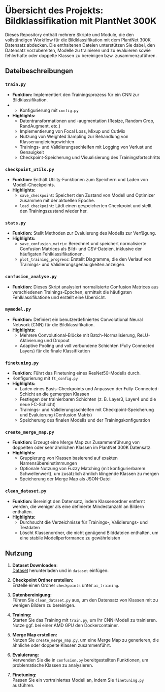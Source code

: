 # Übersicht des Projekts: Bildklassifikation mit PlantNet 300K

Dieses Repository enthält mehrere Skripte und Module, die den vollständigen Workflow für die Bildklassifikation mit dem PlantNet 300K Datensatz abdecken. Die enthaltenen Dateien unterstützen Sie dabei, den Datensatz vorzubereiten, Modelle zu trainieren und zu evaluieren sowie fehlerhafte oder doppelte Klassen zu bereinigen bzw. zusammenzuführen.


## Dateibeschreibungen

### `train.py`
- **Funktion:** Implementiert den Trainingsprozess für ein CNN zur Bildklassifikation.
- - Konfigurierung mit `config.py`
- **Highlights:**
  - Datentransformationen und -augmentation (Resize, Random Crop, RandAugment, etc.)
  - Implementierung von Focal Loss, Mixup und CutMix
  - Nutzung von Weighted Sampling zur Behandlung von Klassenungleichgewichten
  - Trainings- und Validierungsschleifen mit Logging von Verlust und Genauigkeit
  - Checkpoint-Speicherung und Visualisierung des Trainingsfortschritts

### `checkpoint_utils.py`
- **Funktion:** Enthält Utility-Funktionen zum Speichern und Laden von Modell-Checkpoints.
- **Highlights:**
  - `save_checkpoint`: Speichert den Zustand von Modell und Optimizer zusammen mit der aktuellen Epoche.
  - `load_checkpoint`: Lädt einen gespeicherten Checkpoint und stellt den Trainingszustand wieder her.

### `stats.py`
- **Funktion:** Stellt Methoden zur Evaluierung des Modells zur Verfügung.
- **Highlights:**
  - `save_confusion_matrix`: Berechnet und speichert normalisierte Confusion Matrices als Bild- und CSV-Dateien, inklusive der häufigsten Fehlklassifikationen.
  - `plot_training_progress`: Erstellt Diagramme, die den Verlauf von Trainings- und Validierungsgenauigkeiten anzeigen. 

### `confusion_analyse.py`
- **Funktion:** Dieses Skript analysiert normalisierte Confusion Matrices aus verschiedenen Trainings-Epochen,
ermittelt die häufigsten Fehlklassifikatione und erstellt
eine Übersicht.


### `mymodel.py`
- **Funktion:** Definiert ein benutzerdefiniertes Convolutional Neural Network (CNN) für die Bildklassifikation.
- **Highlights:**
  - Mehrere Convolutional-Blöcke mit Batch-Normalisierung, ReLU-Aktivierung und Dropout
  - Adaptive Pooling und voll verbundene Schichten (Fully Connected Layers) für die finale Klassifikation

### `finetuning.py`
- **Funktion:** Führt das Finetuning eines ResNet50-Modells durch.
- Konfigurierung mit `ft_config.py`
- **Highlights:**
  - Laden eines Basis-Checkpoints und Anpassen der Fully-Connected-Schicht an die gemergten Klassen
  - Festlegen der trainierbaren Schichten (z. B. Layer3, Layer4 und die neue FC-Schicht)
  - Trainings- und Validierungsschleifen mit Checkpoint-Speicherung und Evaluierung (Confusion Matrix)
  - Speicherung des finalen Modells und der Trainingskonfiguration

### `create_merge_map.py`
- **Funktion:** Erzeugt eine Merge Map zur Zusammenführung von doppelten oder sehr ähnlichen Klassen im PlantNet 300K Datensatz.
- **Highlights:**
  - Gruppierung von Klassen basierend auf exakten Namensübereinstimmungen
  - Optionale Nutzung von Fuzzy Matching (mit konfigurierbarem Schwellenwert), um zusätzlich ähnlich klingende Klassen zu mergen
  - Speicherung der Merge Map als JSON-Datei

### `clean_dataset.py`
- **Funktion:** Bereinigt den Datensatz, indem Klassenordner entfernt werden, die weniger als eine definierte Mindestanzahl an Bildern enthalten.
- **Highlights:**
  - Durchsucht die Verzeichnisse für Trainings-, Validierungs- und Testdaten
  - Löscht Klassenordner, die nicht genügend Bilddateien enthalten, um eine stabile Modellperformance zu gewährleisten

## Nutzung

1. **Dataset Downloaden:**  
   [Dataset](https://zenodo.org/records/4726653#.YhNbAOjMJPY) herunterladen und in `dataset` einfügen. 

2. **Checkpoint Ordner erstellen:**  
   Erstelle einen Ordner `checkpoints` unter `ai_training`.

3. **Datenbereinigung:**  
   Führen Sie `clean_dataset.py` aus, um den Datensatz von Klassen mit zu wenigen Bildern zu bereinigen.

4. **Training:**  
   Starten Sie das Training mit `train.py`, um Ihr CNN-Modell zu trainieren. Nutze ggf. bei einer AMD GPU den Dockercontainer.

5. **Merge Map erstellen:**  
   Nutzen Sie `create_merge_map.py`, um eine Merge Map zu generieren, die ähnliche oder doppelte Klassen zusammenführt.

6. **Evaluierung:**  
   Verwenden Sie die in `confusion.py` bereitgestellten Funktionen, um problematische Klassen zu analysieren.

7. **Finetuning:**  
   Passen Sie ein vortrainiertes Modell an, indem Sie `finetuning.py` ausführen.
